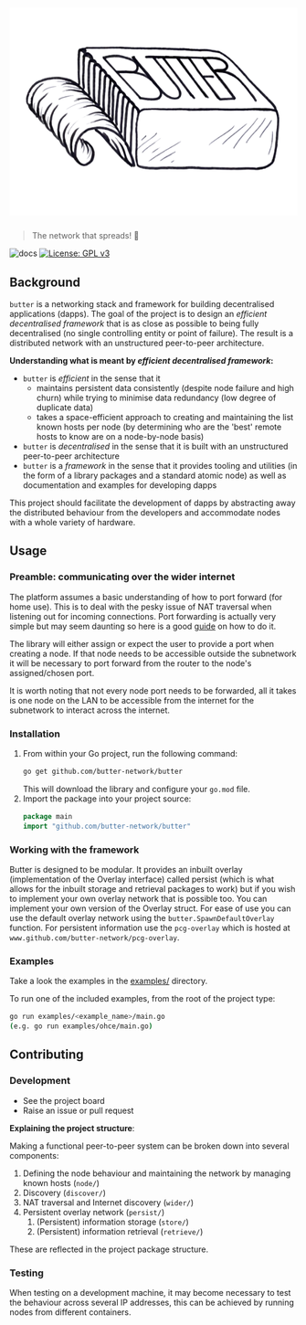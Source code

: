 # ![](graphics/butterLogo.png)

> The network that spreads! 🧈

![docs](https://github.com/a-shine/butter/actions/workflows/compile_deploy_latex.yml/badge.svg)
[![License: GPL v3](https://img.shields.io/badge/License-GPLv3-blue.svg)](https://www.gnu.org/licenses/gpl-3.0)

## Background

`butter` is a networking stack and framework for building decentralised applications (dapps). The goal of the project is to design an *efficient decentralised framework* that is as close as possible to being fully decentralised (no single controlling entity or point of failure). The result is a distributed network with an unstructured peer-to-peer architecture.

[//]: # (Please see the full [project documentation]&#40;https://a-shine.github.io/butter/&#41; for more information.)

**Understanding what is meant by *efficient decentralised framework*:**

- `butter` is *efficient* in the sense that it
  - maintains persistent data consistently (despite node failure and high churn) while trying to minimise data redundancy (low degree of duplicate data)
  - takes a space-efficient approach to creating and maintaining the list known hosts per node (by determining who are the 'best' remote hosts to know are on a node-by-node basis)
- `butter` is *decentralised* in the sense that it is built with an unstructured peer-to-peer architecture
- `butter` is a *framework* in the sense that it provides tooling and utilities (in the form of a library packages and a standard atomic node) as well as documentation and examples for developing dapps

This project should facilitate the development of dapps by abstracting away the distributed behaviour from the developers and accommodate nodes with a whole variety of hardware.

## Usage

### Preamble: communicating over the wider internet
The platform assumes a basic understanding of how to port forward (for home use). This is to deal with the pesky issue of NAT traversal when listening out for incoming connections. Port forwarding is actually very simple but may seem daunting so here is a good [guide](https://portforward.com/router.htm) on how to do it.

The library will either assign or expect the user to provide a port when creating a node. If that node needs to be accessible outside the subnetwork it will be necessary to port forward from the router to the node's assigned/chosen port.

It is worth noting that not every node port needs to be forwarded, all it takes is one node on the LAN to be accessible from the internet for the subnetwork to interact across the internet.

### Installation

1. From within your Go project, run the following command:
   ```bash
   go get github.com/butter-network/butter
   ```
   This will download the library and configure your `go.mod` file.
2. Import the package into your project source:
   ```go
   package main
   import "github.com/butter-network/butter"
   ```

### Working with the framework
Butter is designed to be modular. It provides an inbuilt overlay (implementation of the Overlay interface) called persist (which is what allows for the inbuilt storage and retrieval packages to work) but if you wish to implement your own overlay network that is possible too. You can implement your own version of the Overlay struct.
For ease of use you can use the default overlay network using the `butter.SpawnDefaultOverlay` function.
For persistent information use the `pcg-overlay` which is hosted at `www.github.com/butter-network/pcg-overlay`.

### Examples
Take a look the examples in the [examples/](./examples) directory.

To run one of the included examples, from the root of the project type:
```bash 
go run examples/<example_name>/main.go
(e.g. go run examples/ohce/main.go)
```

## Contributing

### Development

- See the project board
- Raise an issue or pull request

**Explaining the project structure**:

Making a functional peer-to-peer system can be broken down into several components:

1. Defining the node behaviour and maintaining the network by managing known hosts (`node/`)
2. Discovery (`discover/`)
3. NAT traversal and Internet discovery (`wider/`)
4. Persistent overlay network (`persist/`)
   1. (Persistent) information storage (`store/`)
   2. (Persistent) information retrieval (`retrieve/`)

These are reflected in the project package structure.

### Testing

When testing on a development machine, it may become necessary to test the behaviour across several IP addresses, this can be achieved by running nodes from different containers.
